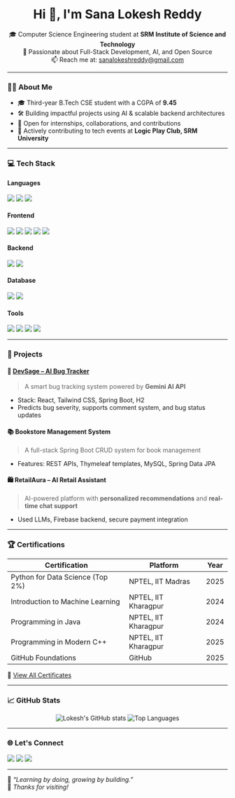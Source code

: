 <h1 align="center">Hi 👋, I'm Sana Lokesh Reddy</h1>
<p align="center">
  🎓 Computer Science Engineering student at <b>SRM Institute of Science and Technology</b> <br>
  🚀 Passionate about Full-Stack Development, AI, and Open Source <br>
  📫 Reach me at: <a href="mailto:sanalokeshreddy@gmail.com">sanalokeshreddy@gmail.com</a>
</p>

---

### 🧑‍💻 About Me

- 🎓 Third-year B.Tech CSE student with a CGPA of **9.45**
- 🛠️ Building impactful projects using AI & scalable backend architectures
- 🤝 Open for internships, collaborations, and contributions
- 🔭 Actively contributing to tech events at **Logic Play Club, SRM University**

---

### 💻 Tech Stack

#### Languages  
<p>
  <img src="https://img.shields.io/badge/Java-007396.svg?style=flat&logo=java&logoColor=white"/>
  <img src="https://img.shields.io/badge/Python-3776AB?style=flat&logo=python&logoColor=white"/>
  <img src="https://img.shields.io/badge/C++-00599C?style=flat&logo=cplusplus&logoColor=white"/>
</p>

#### Frontend  
<p>
  <img src="https://img.shields.io/badge/HTML5-E34F26?style=flat&logo=html5&logoColor=white"/>
  <img src="https://img.shields.io/badge/CSS3-1572B6?style=flat&logo=css3&logoColor=white"/>
  <img src="https://img.shields.io/badge/JavaScript-F7DF1E?style=flat&logo=javascript&logoColor=black"/>
  <img src="https://img.shields.io/badge/React-61DAFB?style=flat&logo=react&logoColor=black"/>
  <img src="https://img.shields.io/badge/TailwindCSS-06B6D4?style=flat&logo=tailwind-css&logoColor=white"/>
</p>

#### Backend  
<p>
  <img src="https://img.shields.io/badge/Spring%20Boot-6DB33F?style=flat&logo=spring-boot&logoColor=white"/>
  <img src="https://img.shields.io/badge/Firebase-FFCA28?style=flat&logo=firebase&logoColor=black"/>
</p>

#### Database  
<p>
  <img src="https://img.shields.io/badge/MySQL-4479A1?style=flat&logo=mysql&logoColor=white"/>
  <img src="https://img.shields.io/badge/H2-007396?style=flat&logo=h2&logoColor=white"/>
</p>

#### Tools  
<p>
  <img src="https://img.shields.io/badge/Git-F05032?style=flat&logo=git&logoColor=white"/>
  <img src="https://img.shields.io/badge/GitHub-181717?style=flat&logo=github&logoColor=white"/>
  <img src="https://img.shields.io/badge/Postman-FF6C37?style=flat&logo=postman&logoColor=white"/>
  <img src="https://img.shields.io/badge/Docker-2496ED?style=flat&logo=docker&logoColor=white"/>
</p>

---

### 🚀 Projects

#### 🐞 [DevSage – AI Bug Tracker](https://github.com/sanalokeshreddy/DevSage)
> A smart bug tracking system powered by **Gemini AI API**
- Stack: React, Tailwind CSS, Spring Boot, H2
- Predicts bug severity, supports comment system, and bug status updates

#### 📚 Bookstore Management System
> A full-stack Spring Boot CRUD system for book management  
- Features: REST APIs, Thymeleaf templates, MySQL, Spring Data JPA

#### 🛍️ RetailAura – AI Retail Assistant
> AI-powered platform with **personalized recommendations** and **real-time chat support**  
- Used LLMs, Firebase backend, secure payment integration

---

### 🏆 Certifications

| Certification | Platform | Year |
|--------------|----------|------|
| Python for Data Science (Top 2%) | NPTEL, IIT Madras | 2025 |
| Introduction to Machine Learning | NPTEL, IIT Kharagpur | 2024 |
| Programming in Java | NPTEL, IIT Kharagpur | 2024 |
| Programming in Modern C++ | NPTEL, IIT Kharagpur | 2025 |
| GitHub Foundations | GitHub | 2025 |

📂 [View All Certificates](https://drive.google.com/drive/folders/1Vp3CYc5CRk-PMycfCZwAz6MooUv7n1Cw?usp=drive_link)

---

### 📈 GitHub Stats

<p align="center">
  <img src="https://github-readme-stats.vercel.app/api?username=sanalokeshreddy&show_icons=true&theme=radical" alt="Lokesh's GitHub stats"/>
  <img src="https://github-readme-stats.vercel.app/api/top-langs/?username=sanalokeshreddy&layout=compact&theme=radical" alt="Top Languages"/>
</p>

---

### 🌐 Let's Connect

<p>
  <a href="https://linkedin.com/in/sanalokeshreddy"><img src="https://img.shields.io/badge/LinkedIn-blue?style=flat&logo=linkedin"></a>
  <a href="mailto:sanalokeshreddy@gmail.com"><img src="https://img.shields.io/badge/Gmail-red?style=flat&logo=gmail&logoColor=white"></a>
  <a href="https://github.com/sanalokeshreddy"><img src="https://img.shields.io/badge/GitHub-black?style=flat&logo=github"></a>
</p>

---

🧠 *“Learning by doing, growing by building.”*  
🌟 *Thanks for visiting!*
